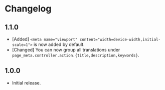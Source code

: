 # Changelog

<!--
Prefix your message with one of the following:

- [Added] for new features.
- [Changed] for changes in existing functionality.
- [Deprecated] for soon-to-be removed features.
- [Removed] for now removed features.
- [Fixed] for any bug fixes.
- [Security] in case of vulnerabilities.
-->

## 1.1.0

- [Added] `<meta name="viewport" content="width=device-width,initial-scale=1">`
  is now added by default.
- [Changed] You can now group all translations under
  `page_meta.controller.action.{title,description,keywords}`.

## 1.0.0

- Initial release.
